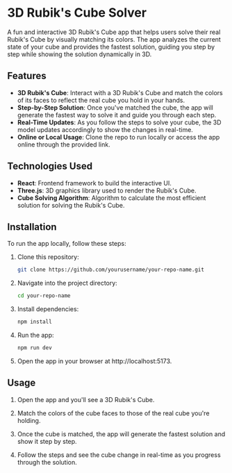 # 3D Rubik's Cube Solver

A fun and interactive 3D Rubik's Cube app that helps users solve their real Rubik's Cube by visually matching its colors. The app analyzes the current state of your cube and provides the fastest solution, guiding you step by step while showing the solution dynamically in 3D.

## Features

- **3D Rubik's Cube**: Interact with a 3D Rubik's Cube and match the colors of its faces to reflect the real cube you hold in your hands.
- **Step-by-Step Solution**: Once you've matched the cube, the app will generate the fastest way to solve it and guide you through each step.
- **Real-Time Updates**: As you follow the steps to solve your cube, the 3D model updates accordingly to show the changes in real-time.
- **Online or Local Usage**: Clone the repo to run locally or access the app online through the provided link.

## Technologies Used

- **React**: Frontend framework to build the interactive UI.
- **Three.js**: 3D graphics library used to render the Rubik's Cube.
- **Cube Solving Algorithm**: Algorithm to calculate the most efficient solution for solving the Rubik's Cube.

## Installation

To run the app locally, follow these steps:

1. Clone this repository:
   ```bash
   git clone https://github.com/yourusername/your-repo-name.git
2. Navigate into the project directory:
    ```bash
    cd your-repo-name
3. Install dependencies:
    ```bash
    npm install
4. Run the app:
    ```bash
    npm run dev
5. Open the app in your browser at http://localhost:5173.

## Usage

1. Open the app and you'll see a 3D Rubik's Cube.

2. Match the colors of the cube faces to those of the real cube you're holding.

3. Once the cube is matched, the app will generate the fastest solution and show it step by step.

4. Follow the steps and see the cube change in real-time as you progress through the solution.